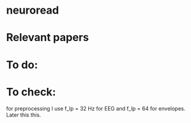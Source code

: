# neuroread




# Relevant papers


# To do:

# To check:

for preprocessing I use f_lp = 32 Hz for EEG and f_lp = 64 for envelopes. Later this this.